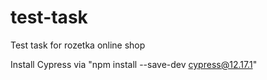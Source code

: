# test-task
Test task for rozetka online shop

Install Cypress via "npm install --save-dev cypress@12.17.1"
